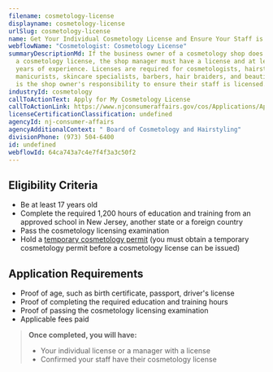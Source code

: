 ```yaml
---
filename: cosmetology-license
displayname: cosmetology-license
urlSlug: cosmetology-license
name: Get Your Individual Cosmetology License and Ensure Your Staff is Licensed
webflowName: "Cosmetologist: Cosmetology License"
summaryDescriptionMd: If the business owner of a cosmetology shop does not have
  a cosmetology license, the shop manager must have a license and at least two
  years of experience. Licenses are required for cosmetologists, hairstylists,
  manicurists, skincare specialists, barbers, hair braiders, and beauticians. It
  is the shop owner's responsibility to ensure their staff is licensed.
industryId: cosmetology
callToActionText: Apply for My Cosmetology License
callToActionLink: https://www.njconsumeraffairs.gov/cos/Applications/Application-for-Authorization-to-Sit-for-the-Examination-and-for-Licensure.pdf
licenseCertificationClassification: undefined
agencyId: nj-consumer-affairs
agencyAdditionalContext: " Board of Cosmetology and Hairstyling"
divisionPhone: (973) 504-6400
id: undefined
webflowId: 64ca743a7c4e7f4f3a3c50f2
---
```


## Eligibility Criteria

- Be at least 17 years old
- Complete the required 1,200 hours of education and training from an approved school in New Jersey, another state or a foreign country
- Pass the cosmetology licensing examination
- Hold a [temporary cosmetology permit](https://www.njconsumeraffairs.gov/cos/Applications/Application-for-a-Temporary-Permit.pdf) (you must obtain a temporary cosmetology permit before a cosmetology license can be issued)

## Application Requirements

- Proof of age, such as birth certificate, passport, driver's license
- Proof of completing the required education and training hours
- Proof of passing the cosmetology licensing examination
- Applicable fees paid

> **Once completed, you will have:**
>
> - Your individual license or a manager with a license
> - Confirmed your staff have their cosmetology license
